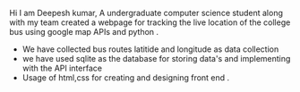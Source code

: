 
Hi I am Deepesh kumar, A undergraduate computer science student along with my team created a webpage for tracking the live location of the college bus using google map APIs and python .
- We have collected bus routes latitide and longitude as data collection
- we have used sqlite as the database for storing data's and implementing with the API interface
- Usage of html,css for creating and designing front end .

